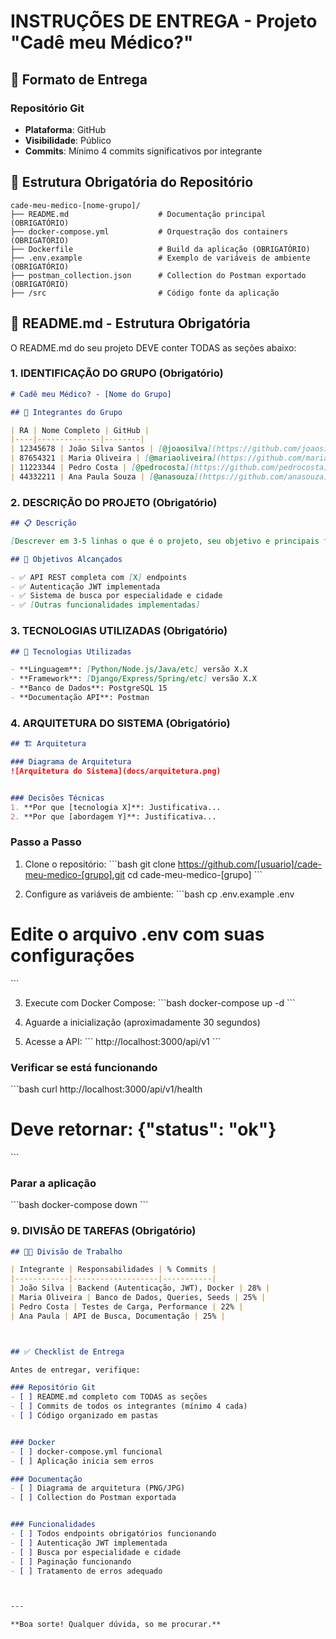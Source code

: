 # INSTRUÇÕES DE ENTREGA - Projeto "Cadê meu Médico?"

## 🎯 Formato de Entrega

### Repositório Git
- **Plataforma**: GitHub
- **Visibilidade**: Público 
- **Commits**: Mínimo 4 commits significativos por integrante

## 📁 Estrutura Obrigatória do Repositório

```
cade-meu-medico-[nome-grupo]/
├── README.md                    # Documentação principal (OBRIGATÓRIO)
├── docker-compose.yml           # Orquestração dos containers (OBRIGATÓRIO)
├── Dockerfile                   # Build da aplicação (OBRIGATÓRIO)
├── .env.example                 # Exemplo de variáveis de ambiente (OBRIGATÓRIO)
├── postman_collection.json      # Collection do Postman exportado (OBRIGATÓRIO)
├── /src                         # Código fonte da aplicação

```

## 📝 README.md - Estrutura Obrigatória

O README.md do seu projeto DEVE conter TODAS as seções abaixo:

### 1. IDENTIFICAÇÃO DO GRUPO (Obrigatório)

```markdown
# Cadê meu Médico? - [Nome do Grupo]

## 👥 Integrantes do Grupo

| RA | Nome Completo | GitHub |
|----|--------------|--------|
| 12345678 | João Silva Santos | [@joaosilva](https://github.com/joaosilva) |
| 87654321 | Maria Oliveira | [@mariaoliveira](https://github.com/mariaoliveira) |
| 11223344 | Pedro Costa | [@pedrocosta](https://github.com/pedrocosta) |
| 44332211 | Ana Paula Souza | [@anasouza](https://github.com/anasouza) |
```

### 2. DESCRIÇÃO DO PROJETO (Obrigatório)

```markdown
## 📋 Descrição

[Descrever em 3-5 linhas o que é o projeto, seu objetivo e principais funcionalidades]

## 🎯 Objetivos Alcançados

- ✅ API REST completa com [X] endpoints
- ✅ Autenticação JWT implementada
- ✅ Sistema de busca por especialidade e cidade
- ✅ [Outras funcionalidades implementadas]
```

### 3. TECNOLOGIAS UTILIZADAS (Obrigatório)

```markdown
## 🚀 Tecnologias Utilizadas

- **Linguagem**: [Python/Node.js/Java/etc] versão X.X
- **Framework**: [Django/Express/Spring/etc] versão X.X
- **Banco de Dados**: PostgreSQL 15
- **Documentação API**: Postman

```

### 4. ARQUITETURA DO SISTEMA (Obrigatório)

```markdown
## 🏗️ Arquitetura

### Diagrama de Arquitetura
![Arquitetura do Sistema](docs/arquitetura.png)


### Decisões Técnicas
1. **Por que [tecnologia X]**: Justificativa...
2. **Por que [abordagem Y]**: Justificativa...
```

### Passo a Passo

1. Clone o repositório:
\```bash
git clone https://github.com/[usuario]/cade-meu-medico-[grupo].git
cd cade-meu-medico-[grupo]
\```

2. Configure as variáveis de ambiente:
\```bash
cp .env.example .env
# Edite o arquivo .env com suas configurações
\```

3. Execute com Docker Compose:
\```bash
docker-compose up -d
\```

4. Aguarde a inicialização (aproximadamente 30 segundos)

5. Acesse a API:
\```
http://localhost:3000/api/v1
\```

### Verificar se está funcionando
\```bash
curl http://localhost:3000/api/v1/health
# Deve retornar: {"status": "ok"}
\```

### Parar a aplicação
\```bash
docker-compose down
\```



### 9. DIVISÃO DE TAREFAS (Obrigatório)

```markdown
## 👨‍💻 Divisão de Trabalho

| Integrante | Responsabilidades | % Commits |
|------------|-------------------|-----------|
| João Silva | Backend (Autenticação, JWT), Docker | 28% |
| Maria Oliveira | Banco de Dados, Queries, Seeds | 25% |
| Pedro Costa | Testes de Carga, Performance | 22% |
| Ana Paula | API de Busca, Documentação | 25% |



## ✅ Checklist de Entrega

Antes de entregar, verifique:

### Repositório Git
- [ ] README.md completo com TODAS as seções
- [ ] Commits de todos os integrantes (mínimo 4 cada)
- [ ] Código organizado em pastas


### Docker
- [ ] docker-compose.yml funcional
- [ ] Aplicação inicia sem erros

### Documentação
- [ ] Diagrama de arquitetura (PNG/JPG)
- [ ] Collection do Postman exportada


### Funcionalidades
- [ ] Todos endpoints obrigatórios funcionando
- [ ] Autenticação JWT implementada
- [ ] Busca por especialidade e cidade
- [ ] Paginação funcionando
- [ ] Tratamento de erros adequado



---

**Boa sorte! Qualquer dúvida, so me procurar.**